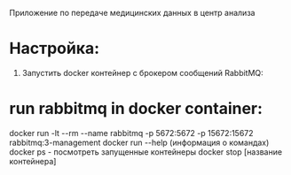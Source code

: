 Приложение по передаче медицинских данных в центр анализа

# Настройка:

1. Запустить docker контейнер с брокером сообщений RabbitMQ:

# run rabbitmq in docker container:

docker run -lt --rm --name rabbitmq -p 5672:5672 -p 15672:15672 rabbitmq:3-management 
docker run --help (информация о
командах)
docker ps - посмотреть запущенные контейнеры docker stop [название контейнера]